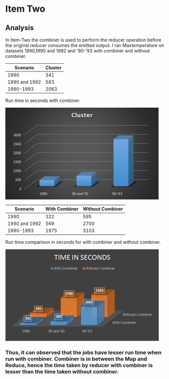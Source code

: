# Item Two

## Analysis

In Item-Two the combiner is used to perform the reducer operation before the original reducer consumes the emitted output.
I ran Maxtemperature on datasets 1990,1990 and 1992 and '90-'93 with combiner and without combiner.


| Scenario      | Cluster |
|---------------|---------|
| 1990          | 341     |
| 1990 and 1992 | 583     |
| 1990-1993     | 2063    |

Run time in seconds with combiner.

![alt tag](https://github.com/SatishSivakumar/image/blob/master/w7i2.jpg)

| Scenario      | With Combiner | Without Combiner |
|---------------|---------------|------------------|
| 1990          | 322           | 595              |
| 1990 and 1992 | 569           | 2700             |
| 1990-1993     | 1975          | 3103             |

Run time comparison in seconds for with combiner and without combiner.

![alt tag](https://github.com/SatishSivakumar/image/blob/master/W7I2.2.jpg)

### Thus, it can observed that the jobs have lesser run time when run with combiner. Combiner is in between the Map and Reduce, hence the time taken by reducer with combiner is lesser than the time taken without combiner.
